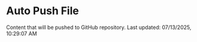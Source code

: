 # Auto Push File

Content that will be pushed to GitHub repository.
Last updated: 07/13/2025, 10:29:07 AM